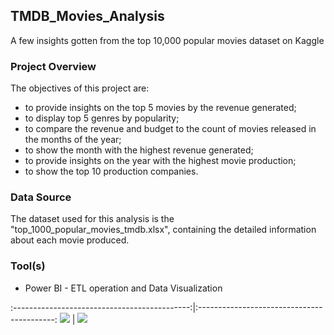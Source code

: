 ## TMDB_Movies_Analysis
A few insights gotten from the top 10,000 popular movies dataset on Kaggle

### Project Overview

The objectives of this project are:
- to provide insights on the top 5 movies by the revenue generated;
- to display top 5 genres by popularity;
- to compare the revenue and budget to the count of movies released in the months of the year;
- to show the month with the highest revenue generated;
- to provide insights on the year with the highest movie production;
- to show the top 10 production companies.

### Data Source

The dataset used for this analysis is the "top_1000_popular_movies_tmdb.xlsx", containing the detailed information about each movie produced.

### Tool(s)
- Power BI - ETL operation and Data Visualization

:--------------------------------------------:|:------------------------------------------:
![](https://rb.gy/ic6b2)                      |  ![](https://rb.gy/kybic)


